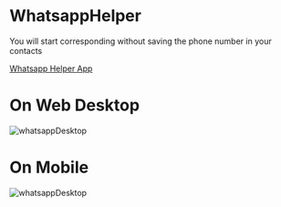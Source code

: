# WhatsappHelper
You will start corresponding without saving the phone number in your contacts

[Whatsapp Helper App](https://guyhassan.github.io/WhatsappHelper/)

# On Web Desktop
![whatsappDesktop](https://user-images.githubusercontent.com/33221427/116391996-906aab00-a828-11eb-9f7c-4dbff09886d4.gif)

# On Mobile

![whatsappDesktop](https://user-images.githubusercontent.com/33221427/116392270-eb9c9d80-a828-11eb-8fa2-43b78599d255.gif)
